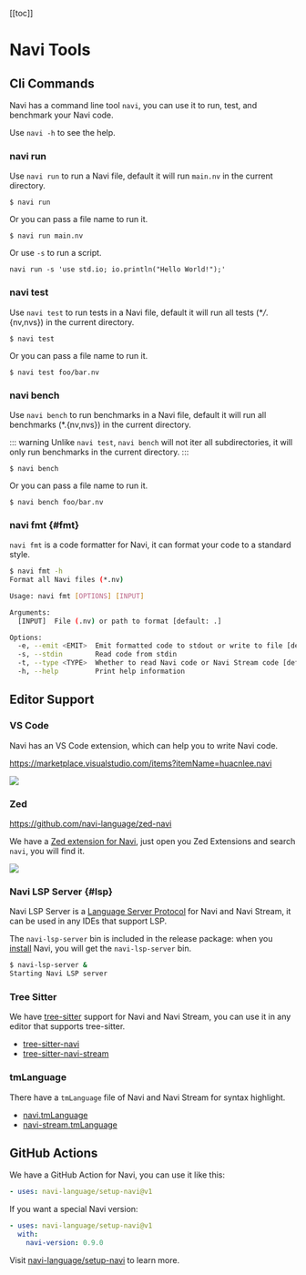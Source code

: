 [[toc]]

# Navi Tools

## Cli Commands

Navi has a command line tool `navi`, you can use it to run, test, and benchmark your Navi code.

Use `navi -h` to see the help.

### navi run

Use `navi run` to run a Navi file, default it will run `main.nv` in the current directory.

```shell
$ navi run
```

Or you can pass a file name to run it.

```shell
$ navi run main.nv
```

Or use `-s` to run a script.

```shell
navi run -s 'use std.io; io.println("Hello World!");'
```

### navi test

Use `navi test` to run tests in a Navi file, default it will run all tests (\*_/_.{nv,nvs}) in the current directory.

```shell
$ navi test
```

Or you can pass a file name to run it.

```shell
$ navi test foo/bar.nv
```

### navi bench

Use `navi bench` to run benchmarks in a Navi file, default it will run all benchmarks (\*.{nv,nvs}) in the current directory.

::: warning
Unlike `navi test`, `navi bench` will not iter all subdirectories, it will only run benchmarks in the current directory.
:::

```shell
$ navi bench
```

Or you can pass a file name to run it.

```shell
$ navi bench foo/bar.nv
```

### navi fmt {#fmt}

`navi fmt` is a code formatter for Navi, it can format your code to a standard style.

```bash
$ navi fmt -h
Format all Navi files (*.nv)

Usage: navi fmt [OPTIONS] [INPUT]

Arguments:
  [INPUT]  File (.nv) or path to format [default: .]

Options:
  -e, --emit <EMIT>  Emit formatted code to stdout or write to file [default: files] [possible values: files, stdout]
  -s, --stdin        Read code from stdin
  -t, --type <TYPE>  Whether to read Navi code or Navi Stream code [default: nv] [possible values: nv, nvs]
  -h, --help         Print help information
```

## Editor Support

### VS Code

Navi has an VS Code extension, which can help you to write Navi code.

https://marketplace.visualstudio.com/items?itemName=huacnlee.navi

![](https://assets.lbkrs.com/uploads/a74d5351-ad70-4816-bad2-23819c30f881/20230328-114253.gif)

### Zed

https://github.com/navi-language/zed-navi

We have a [Zed extension for Navi](https://github.com/navi-language/zed-navi), just open you Zed Extensions and search `navi`, you will find it.

![](https://github.com/navi-language/zed-navi/assets/5518/5fda451e-e930-4da2-b4d7-ee8bd873d9ad)

### Navi LSP Server {#lsp}

Navi LSP Server is a [Language Server Protocol] for Navi and Navi Stream, it can be used in any IDEs that support LSP.

The `navi-lsp-server` bin is included in the release package: when you [install](/installation) Navi, you will get the `navi-lsp-server` bin.

```bash
$ navi-lsp-server &
Starting Navi LSP server
```

### Tree Sitter

We have [tree-sitter](https://tree-sitter.github.io/) support for Navi and Navi Stream, you can use it in any editor that supports tree-sitter.

- [tree-sitter-navi](https://github.com/navi-language/tree-sitter-navi)
- [tree-sitter-navi-stream](https://github.com/navi-language/tree-sitter-navi-stream)

### tmLanguage

There have a `tmLanguage` file of Navi and Navi Stream for syntax highlight.

- [navi.tmLanguage](https://github.com/navi-language/navi-language.github.io/blob/main/.vitepress/navi.tmLanguage.json)
- [navi-stream.tmLanguage](https://github.com/navi-language/navi-language.github.io/blob/main/.vitepress/navi-stream.tmLanguage.json)

## GitHub Actions

We have a GitHub Action for Navi, you can use it like this:

```yaml
- uses: navi-language/setup-navi@v1
```

If you want a special Navi version:

```yml
- uses: navi-language/setup-navi@v1
  with:
    navi-version: 0.9.0
```

Visit [navi-language/setup-navi] to learn more.

[Language Server Protocol]: https://microsoft.github.io/language-server-protocol/
[navi-language/setup-navi]: https://github.com/navi-language/setup-navi
